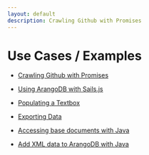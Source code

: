 ```yaml
---
layout: default
description: Crawling Github with Promises
---
```

Use Cases / Examples
====================

- [Crawling Github with Promises](usecases-crawlinggithubpromises.html)

- [Using ArangoDB with Sails.js](usecases-sailsjs.html)

- [Populating a Textbox](usecases-populatinganautocompletetextbox.html)

- [Exporting Data](usecases-exportingdata.html)

- [Accessing base documents with Java](usecases-javadriverbasedocument.html)

- [Add XML data to ArangoDB with Java](usecases-javadriverxmldata.html)

